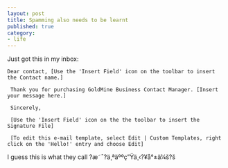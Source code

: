 ```yaml
---
layout: post
title: Spamming also needs to be learnt
published: true
category:
- life
---
```

Just got this in my inbox:

 

    
    
    Dear contact, [Use the 'Insert Field' icon on the toolbar to insert the Contact name.]  
       
     Thank you for purchasing GoldMine Business Contact Manager. [Insert your message here.]  
       
     Sincerely,  
       
     [Use the 'Insert Field' icon on the the toolbar to insert the Signature File]  
       
     [To edit this e-mail template, select Edit | Custom Templates, right click on the 'Hello!' entry and choose Edit]
    

 

I guess this is what they call ?æ˜¯?ä¸ªäººç”Ÿä¸‹?¥å°±ä¼š?š


